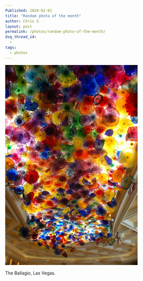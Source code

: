 ```yaml
---
Published: 2010-02-01
title: "Random photo of the month"
author: Chris S
layout: post
permalink: /photos/random-photo-of-the-month/
dsq_thread_id:
  - 
tags:
  - photos
---
```

<span class="full-image-block ssNonEditable"><span><img src='/wp-content/uploads/2010/02/153419428_817d7e497d_z.jpg' alt='' /></span></span>

The Ballagio, Las Vegas.